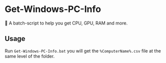 # Get-Windows-PC-Info
📜 A batch-script to help you get CPU, GPU, RAM and more.

## Usage
Run `Get-Windows-PC-Info.bat` you will get the `%ComputerName%.csv` file at the same level of the folder.
